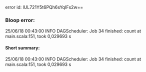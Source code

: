 error id: lUL721Y5t6PQh6sYqIFs2w==
### Bloop error:

25/06/18 00:43:00 INFO DAGScheduler: Job 34 finished: count at main.scala:151, took 0,029693 s
#### Short summary: 

25/06/18 00:43:00 INFO DAGScheduler: Job 34 finished: count at main.scala:151, took 0,029693 s
